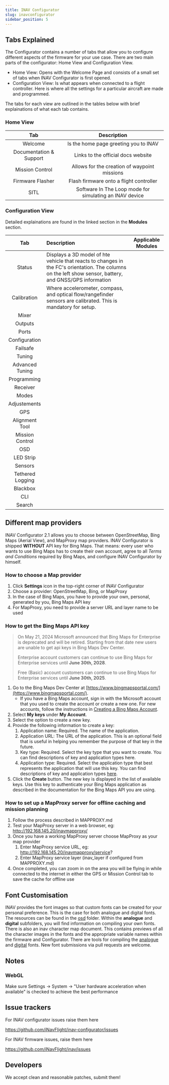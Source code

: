 ```yaml
---
title: INAV Configurator
slug: inavconfigurator
sidebar_position: 5
---
```


## Tabs Explained

The Configurator contains a number of tabs that allow you to configure different aspects of the firmware for your use case. 
There are two main parts of the configurator: Home View and Configuration View.
- Home View: Opens with the Welcome Page and consists of a small set of tabs when INAV Configurator is first opened. 
- Configuration View: Is what appears when connected to a flight controller. Here is where all the settings for a particular aircraft are made and programmed.

The tabs for each view are outlined in the tables below with brief explainations of what each tab contains.

### Home View

| Tab | Description |
| :---: | :--------: |
| Welcome | Is the home page greeting you to INAV |
| Documentation & Support | Links to the official docs website |
| Mission Control | Allows for the creation of waypoint missions |
| Firmware Flasher | Flash firmware onto a flight controller |
| SITL | Software In The Loop mode for simulating an INAV device |

### Configuration View

Detailed explainations are found in the linked section in the **Modules** section.

| Tab | Description | Applicable Modules |
| :---: | :-------- | :--------------: |
| Status | Displays a 3D model of hte vehicle that reacts to changes in the FC's orientation. The columns on the left show sensor, battery, and GNSS/GPS information | |
| Calibration | Where accelerometer, compass, and optical flow/rangefinder sensors are calibrated. This is mandatory for setup. | |
| Mixer | | |
| Outputs | | |
| Ports | | |
| Configuration | | |
| Failsafe | | |
| Tuning | | |
| Advanced Tuning | | |
| Programming | | |
| Receiver | | |
| Modes | | |
| Adjustements | | |
| GPS | | |
| Alignment Tool | | |
| Mission Control | | |
| OSD | | |
| LED Strip | | |
| Sensors | | |
| Tethered Logging | | |
| Blackbox | | |
| CLI | | |
| Search | | |

## Different map providers

INAV Configurator 2.1 allows you to choose between OpenStreetMap, Bing Maps (Aerial View), and MapProxy map providers.
INAV Configurator is shipped **WITHOUT** API key for Bing Maps. That means: every user who wants to use Bing Maps has to create their own account, agree to all _Terms and Conditions_ required by Bing Maps, and configure INAV Configurator by himself.

### How to choose a Map provider

1. Click **Settings** icon in the top-right corner of INAV Configurator
1. Choose a provider: OpenStreetMap, Bing, or MapProxy
1. In the case of Bing Maps, you have to provide your own, personal, generated by you, Bing Maps API key
1. For MapProxy, you need to provide a server URL and layer name to be used

### How to get the Bing Maps API key

> On May 21, 2024 Microsoft announced that Bing Maps for Enterprise is deprecated and will be retired. Starting from that date
> new users are unable to get api keys in Bing Maps Dev Center. 
> 
> Enterprise account customers can continue to use Bing Maps for Enterprise services until **June 30th, 2028**.
> 
> Free (Basic) account customers can continue to use Bing Maps for Enterprise services until **June 30th, 2025**.

1. Go to the Bing Maps Dev Center at [https://www.bingmapsportal.com/](https://www.bingmapsportal.com/).
    * If you have a Bing Maps account, sign in with the Microsoft account that you used to create the account or create a new one. For new accounts, follow the instructions in [Creating a Bing Maps Account](https://msdn.microsoft.com/library/gg650598.aspx).
1. Select **My keys** under **My Account**.
1. Select the option to create a new key.
1. Provide the following information to create a key:
    1. Application name: Required. The name of the application.
    1. Application URL: The URL of the application. This is an optional field that is useful in helping you remember the purpose of that key in the future.
    1. Key type: Required. Select the key type that you want to create. You can find descriptions of key and application types here.
    1. Application type: Required. Select the application type that best represents the application that will use this key. You can find descriptions of key and application types [here](https://www.microsoft.com/maps/create-a-bing-maps-key.aspx).
1. Click the **Create** button. The new key is displayed in the list of available keys. Use this key to authenticate your Bing Maps application as described in the documentation for the Bing Maps API you are using.

### How to set up a MapProxy server for offline caching and mission planning
1. Follow the process described in MAPPROXY.md
1. Test your MapProxy server in a web browser, eg: http://192.168.145.20/inavmapproxy/
1. Once you have a working MapProxy server choose MapProxy as your map provider
	1. Enter MapProxy service URL, eg: http://192.168.145.20/inavmapproxy/service?
	1. Enter MapProxy service layer (inav_layer if configured from MAPPROXY.md)
1. Once completed, you can zoom in on the area you will be flying in while connected to the internet in either the GPS or Mission Control tab to save the cache for offline use

## Font Customisation

INAV provides the font images so that custom fonts can be created for your personal preference. This is the case for both analogue and digital fonts. The resources can be found in the [osd](/resources/osd) folder. Within the **analogue** and **digital** subfolders, you will find information on compiling your own fonts. There is also an inav character map document. This contains previews of all the character images in the fonts and the appropriate variable names within the firmware and Configurator. There are tools for compiling the [analogue](https://github.com/fiam/max7456tool) and [digital](https://github.com/MrD-RC/hdosd-font-tool) fonts. New font submissions via pull requests are welcome.

## Notes

### WebGL

Make sure Settings -> System -> "User hardware acceleration when available" is checked to achieve the best performance

## Issue trackers

For INAV configurator issues raise them here

https://github.com/iNavFlight/inav-configurator/issues

For INAV firmware issues, raise them here

https://github.com/iNavFlight/inav/issues

## Developers

We accept clean and reasonable patches, submit them!